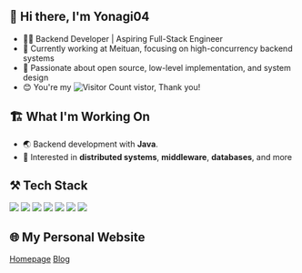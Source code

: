 ## 👋 Hi there, I'm Yonagi04
+ 👨‍💻 Backend Developer | Aspiring Full-Stack Engineer
+ 💼 Currently working at Meituan, focusing on high-concurrency backend systems
+ 🤝 Passionate about open source, low-level implementation, and system design
+ 😊 You're my ![Visitor Count](https://profile-counter.glitch.me/Yonagi04/count.svg) vistor, Thank you!
## 🏗️ What I'm Working On
+ 🌏 Backend development with **Java**.
+ 🧐 Interested in **distributed systems**, **middleware**, **databases**, and more
## ⚒️ Tech Stack
![](https://img.shields.io/badge/Java-ED8B00?style=for-the-badge&logo=openjdk&logoColor=white)
![](https://img.shields.io/badge/C%2B%2B-00599C?style=for-the-badge&logo=c%2B%2B&logoColor=white)
![](https://img.shields.io/badge/Python-14354C?style=for-the-badge&logo=python&logoColor=white)
![](https://img.shields.io/badge/JavaScript-F7DF1E?style=for-the-badge&logo=javascript&logoColor=black)
![](https://img.shields.io/badge/HTML5-E34F26?style=for-the-badge&logo=html5&logoColor=white)
![](https://img.shields.io/badge/CSS3-1572B6?style=for-the-badge&logo=css3&logoColor=white)
![](https://img.shields.io/badge/Go-00ADD8?style=for-the-badge&logo=go&logoColor=white)
## 🌐 My Personal Website
[Homepage](https://yonagi04.cn)
[Blog](https://blog.yonagi04.cn)

